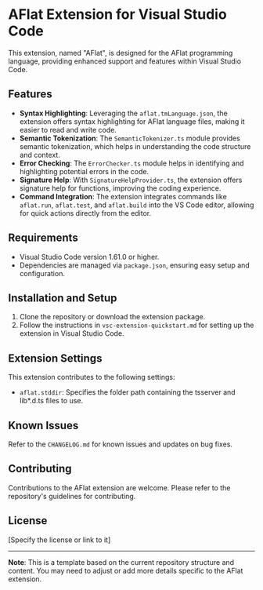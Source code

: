 # AFlat Extension for Visual Studio Code

This extension, named "AFlat", is designed for the AFlat programming language, providing enhanced support and features within Visual Studio Code.

## Features

- **Syntax Highlighting**: Leveraging the `aflat.tmLanguage.json`, the extension offers syntax highlighting for AFlat language files, making it easier to read and write code.
- **Semantic Tokenization**: The `SemanticTokenizer.ts` module provides semantic tokenization, which helps in understanding the code structure and context.
- **Error Checking**: The `ErrorChecker.ts` module helps in identifying and highlighting potential errors in the code.
- **Signature Help**: With `SignatureHelpProvider.ts`, the extension offers signature help for functions, improving the coding experience.
- **Command Integration**: The extension integrates commands like `aflat.run`, `aflat.test`, and `aflat.build` into the VS Code editor, allowing for quick actions directly from the editor.

## Requirements

- Visual Studio Code version 1.61.0 or higher.
- Dependencies are managed via `package.json`, ensuring easy setup and configuration.

## Installation and Setup

1. Clone the repository or download the extension package.
2. Follow the instructions in `vsc-extension-quickstart.md` for setting up the extension in Visual Studio Code.

## Extension Settings

This extension contributes to the following settings:

- `aflat.stddir`: Specifies the folder path containing the tsserver and lib*.d.ts files to use.

## Known Issues

Refer to the `CHANGELOG.md` for known issues and updates on bug fixes.

## Contributing

Contributions to the AFlat extension are welcome. Please refer to the repository's guidelines for contributing.

## License

[Specify the license or link to it]

---

**Note**: This is a template based on the current repository structure and content. You may need to adjust or add more details specific to the AFlat extension.
